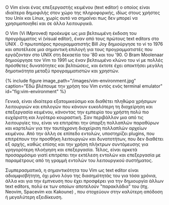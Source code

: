 Ο Vim είναι ένας επεξεργαστής κειμένου (text editor) ο οποίος είναι ιδιαίτερα δημοφιλής στον χώρο της πληροφορικής, ιδίως στους χρήστες του Unix και Linux, χωρίς αυτό να σημαίνει πως δεν μπορεί να χρησιμοποιηθεί και σε άλλα λειτουργικά.

Ο Vim (Vi IMproved) προέκυψε ως μια βελτιωμένη έκδοση του προγράμματος vi (visual editor), έναν από τους πρώτους text editors στο UNIX . Ο πρωτοπόρος προγραμματιστής Bill Joy δημιούργησε το vi το 1976 και αποτέλεσε μια σημαντική επιλογή για τους προγραμματιστές που εργάζονταν στο UNIX στη δεκαετία του '80 και του '90. Ο Bram Moolenaar δημιούργησε τον Vim το 1991 ως έναν βελτιωμένο κλώνο του vi με πολλές πρόσθετες δυνατότητες και βελτιώσεις, και έκτοτε έχει αποκτήσει μεγάλη δημοτικότητα μεταξύ προγραμματιστών και χρηστών.

{% include figure image_path="/images/vim-environment.jpg" caption="Εδώ βλέπουμε την χρήση του Vim εντός ενός terminal emulator" id="fig:vim-environment" %}

Γενικά, είναι ιδιαίτερα εξατομικεύσιμο και διαθέτει πληθώρα χρήσιμων λειτουργιών και επιλογών που κάνουν ευκολότερη τη διαχείρηση και επεξεργασία κειμένου, κάνοντας την εμπειρία του χρήστη πολύ πιο ευχάριστη και λιγότερο κουραστική. Σαν περιβάλλον μια από τις λειτουργίες του, είναι να επιτρέπει την ύπαρξη πολλαπλών παραθύρων και καρτελών για την ταυτόχρονη διαχείριση πολλαπλών αρχείων κειμένου. Από την άλλη σε επίπεδο εντολών, υποστηρίζει plugins, που επιτρέπουν την προσθήκη λειτουργιών και δυνατοτήτων, που δεν διαθέτει εξ αρχής, καθώς επίσης και την χρήση πλήκτρων συντόμευσης για γρηγορότερη πλοήγηση και επεξεργασία. Τέλος, είναι αρκετά προσαρμόσιμο γιατί επιτρέπει την εκτέλεση εντολών και επεξεργασία με παραμέτρους από τη γραμμή εντολών του λειτουργικού συστήματος.

Συμπερασματικά, η σημαντικότητα του Vim ως text editor είναι αδιαμφισβήτητη, όχι μόνο λόγο της διασημότητάς του για τόσα χρόνια, άλλα και για την έμπνευση που έχει προσφέρει για την δημιουργία άλλων text editors, πολύ εκ των οποίων αποτελούν "παρακλάδια" του (πχ. Neovim, Spacevim και Kakoune) , που στοχεύουν στην καλύτερη απόδοση ή μεγαλύτερη εξειδίκευση.

